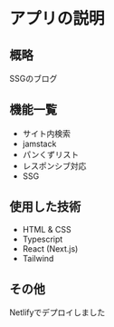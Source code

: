 # アプリの説明
## 概略
SSGのブログ
## 機能一覧
- サイト内検索
- jamstack
- パンくずリスト
- レスポンシブ対応
- SSG
## 使用した技術
- HTML & CSS
- Typescript
- React (Next.js)
- Tailwind
## その他
Netlifyでデプロイしました
